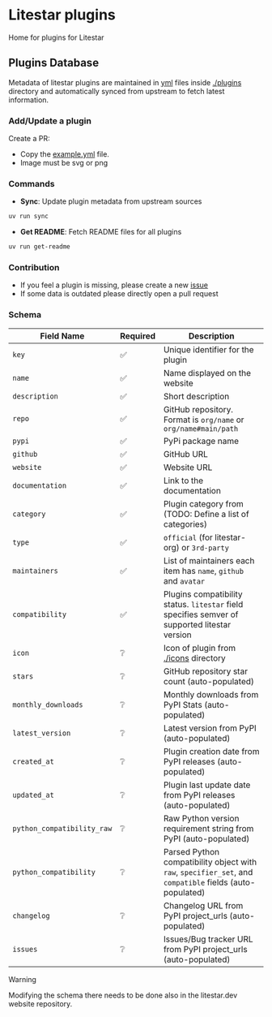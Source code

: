 # Litestar plugins

Home for plugins for Litestar

## Plugins Database

Metadata of litestar plugins are maintained in [yml](https://en.wikipedia.org/wiki/YAML) files inside [./plugins](./plugins) directory and automatically synced from upstream to fetch latest information.

### Add/Update a plugin

Create a PR:
- Copy the [example.yml](example.yml) file.
- Image must be svg or png

### Commands

- **Sync**: Update plugin metadata from upstream sources

```sh
uv run sync
```

- **Get README**: Fetch README files for all plugins

```sh
uv run get-readme
```

### Contribution

- If you feel a plugin is missing, please create a new [issue](https://github.com/litestar-org/plugins/issues/new)
- If some data is outdated please directly open a pull request

### Schema

Field Name                    | Required              | Description
------------------------------|----------------------|------------------------------------------
`key`                         | :white_check_mark:   | Unique identifier for the plugin
`name`                        | :white_check_mark:   | Name displayed on the website
`description`                 | :white_check_mark:   | Short description
`repo`                        | :white_check_mark:   | GitHub repository. Format is `org/name` or `org/name#main/path`
`pypi`                        | :white_check_mark:   | PyPi package name
`github`                      | :white_check_mark:   | GitHub URL
`website`                     | :white_check_mark:   | Website URL
`documentation`               | :white_check_mark:   | Link to the documentation
`category`                    | :white_check_mark:   | Plugin category from (TODO: Define a list of categories)
`type`                        | :white_check_mark:   | `official` (for litestar-org) or `3rd-party`
`maintainers`                 | :white_check_mark:   | List of maintainers each item has `name`, `github` and `avatar`
`compatibility`               | :white_check_mark:   | Plugins compatibility status. `litestar` field specifies semver of supported litestar version
`icon`                        | :grey_question:      | Icon of plugin from [./icons](./icons) directory
`stars`                       | :grey_question:      | GitHub repository star count (auto-populated)
`monthly_downloads`           | :grey_question:      | Monthly downloads from PyPI Stats (auto-populated)
`latest_version`              | :grey_question:      | Latest version from PyPI (auto-populated)
`created_at`                  | :grey_question:      | Plugin creation date from PyPI releases (auto-populated)
`updated_at`                  | :grey_question:      | Plugin last update date from PyPI releases (auto-populated)
`python_compatibility_raw`   | :grey_question:      | Raw Python version requirement string from PyPI (auto-populated)
`python_compatibility`       | :grey_question:      | Parsed Python compatibility object with `raw`, `specifier_set`, and `compatible` fields (auto-populated)
`changelog`                   | :grey_question:      | Changelog URL from PyPI project_urls (auto-populated)
`issues`                      | :grey_question:      | Issues/Bug tracker URL from PyPI project_urls (auto-populated)

> [!WARNING]
> Modifying the schema there needs to be done also in the litestar.dev website repository.
